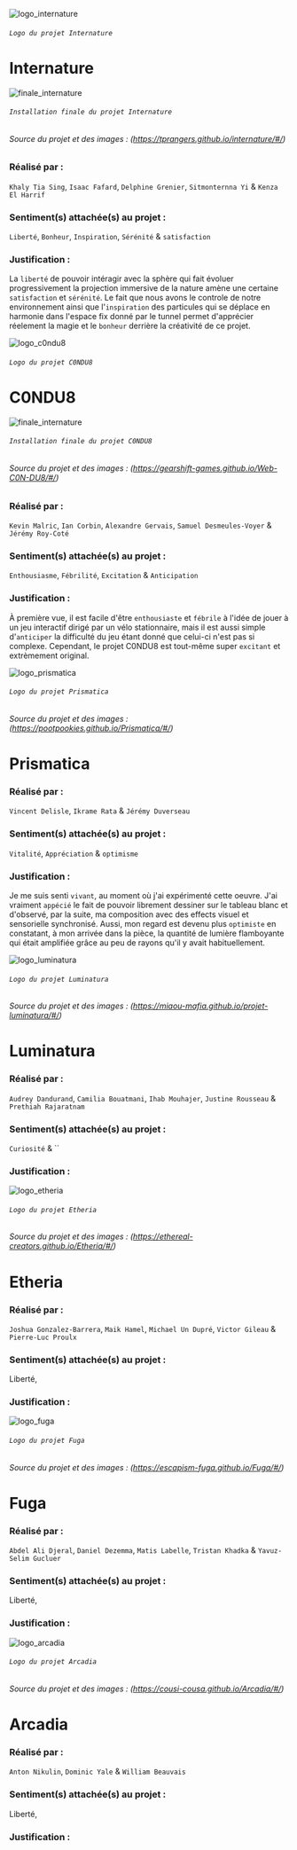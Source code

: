 
![logo_internature](./media/logo_internature.jpg)
###### `Logo du projet Internature` 

# Internature

![finale_internature](./media/finale_internature.jpg)
###### `Installation finale du projet Internature`
###### Source du projet et des images : (https://tprangers.github.io/internature/#/)

### Réalisé par : 
`Khaly Tia Sing`, `Isaac Fafard`, `Delphine Grenier`, `Sitmonternna Yi` & `Kenza El Harrif`

### Sentiment(s) attachée(s) au projet : 
`Liberté`, `Bonheur`, `Inspiration`, `Sérénité` & `satisfaction`

### Justification :
La `liberté` de pouvoir intéragir avec la sphère qui fait évoluer  progressivement la projection immersive de la nature amène une certaine `satisfaction` et `sérénité`. Le fait que nous avons le controle de notre environnement ainsi que l'`inspiration` des particules qui se déplace en harmonie dans l'espace fix donné par le tunnel permet d'apprécier réelement la magie et le `bonheur` derrière la créativité de ce projet.



![logo_c0ndu8](./media/logo_c0ndu8.png)
###### `Logo du projet C0NDU8` 

# C0NDU8

![finale_internature](./media/finale_ecran_c0ndu8.jpg)
###### `Installation finale du projet C0NDU8`

###### Source du projet et des images : (https://gearshift-games.github.io/Web-C0N-DU8/#/)


### Réalisé par :
`Kevin Malric`, `Ian Corbin`, `Alexandre Gervais`, `Samuel Desmeules-Voyer` & `Jérémy Roy-Coté`

### Sentiment(s) attachée(s) au projet : 
`Enthousiasme`, `Fébrilité`, `Excitation` & `Anticipation`

### Justification : 
À première vue, il est facile d'être `enthousiaste` et `fébrile` à l'idée de jouer à un jeu interactif dirigé par un vélo stationnaire, mais il est aussi simple d'`anticiper` la difficulté du jeu étant donné que celui-ci n'est pas si complexe. Cependant, le projet C0NDU8 est tout-même super `excitant` et extrèmement original.
       


![logo_prismatica](./media/logo_prismatica.png)
###### `Logo du projet Prismatica` 
###### Source du projet et des images : (https://pootpookies.github.io/Prismatica/#/)
 

# Prismatica

### Réalisé par : 
`Vincent Delisle`, `Ikrame Rata` & `Jérémy Duverseau`

### Sentiment(s) attachée(s) au projet : 
`Vitalité`, `Appréciation` & `optimisme`

### Justification :
Je me suis senti `vivant`, au moment où j'ai expérimenté cette oeuvre. J'ai vraiment `appécié` le fait de pouvoir librement dessiner sur le tableau blanc et d'observé, par la suite, ma composition avec des effects visuel et sensorielle synchronisé. Aussi, mon regard est devenu plus `optimiste` en constatant, à mon arrivée dans la pièce, la quantité de lumière flamboyante qui était amplifiée grâce au peu de rayons qu'il y avait habituellement. 


![logo_luminatura](./media/logo_luminatura.png)
###### `Logo du projet Luminatura` 
###### Source du projet et des images : (https://miaou-mafia.github.io/projet-luminatura/#/)

# Luminatura

### Réalisé par : 
`Audrey Dandurand`, `Camilia Bouatmani`, `Ihab Mouhajer`, `Justine Rousseau` & `Prethiah Rajaratnam`

### Sentiment(s) attachée(s) au projet : 
`Curiosité` & ``


### Justification : 





![logo_etheria](./media/logo_etheria.jpg)
###### `Logo du projet Etheria` 
###### Source du projet et des images : (https://ethereal-creators.github.io/Etheria/#/)

# Etheria

### Réalisé par : 
`Joshua Gonzalez-Barrera`, `Maik Hamel`, `Michael Un Dupré`, `Victor Gileau` & `Pierre-Luc Proulx`  

### Sentiment(s) attachée(s) au projet : 
Liberté, 

### Justification : 




![logo_fuga](./media/logo_fuga.jpg)
###### `Logo du projet Fuga` 
###### Source du projet et des images : (https://escapism-fuga.github.io/Fuga/#/)

# Fuga

### Réalisé par : 
`Abdel Ali Djeral`, `Daniel Dezemma`, `Matis Labelle`, `Tristan Khadka` & `Yavuz-Selim Gucluer`

### Sentiment(s) attachée(s) au projet : 
Liberté, 

### Justification : 



![logo_arcadia](./media/logo_arcadia.png)
###### `Logo du projet Arcadia`
###### Source du projet et des images : (https://cousi-cousa.github.io/Arcadia/#/)

# Arcadia

### Réalisé par : 
`Anton Nikulin`, `Dominic Yale` & `William Beauvais`

### Sentiment(s) attachée(s) au projet : 
Liberté, 

### Justification : 

